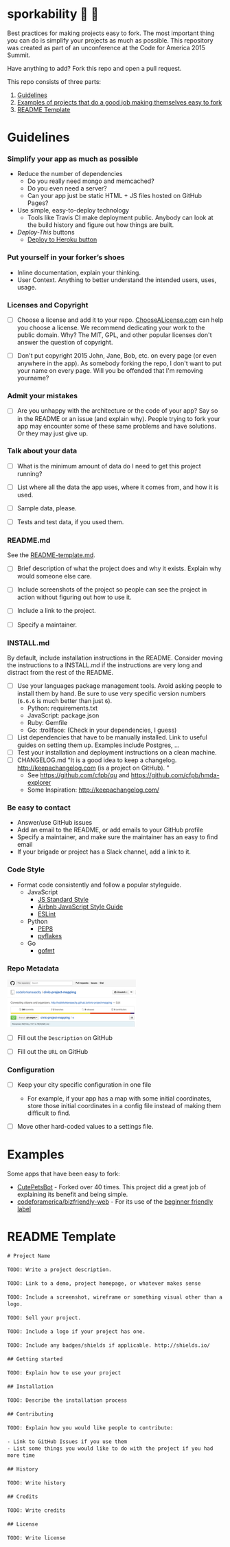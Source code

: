 # sporkability :fork_and_knife: :couplekiss:

Best practices for making projects easy to fork. The most important thing you can do is simplify your projects as much as possible. This repository was created as part of an unconference at the Code for America 2015 Summit.

Have anything to add? Fork this repo and open a pull request.

This repo consists of three parts:

1. [Guidelines](#Guidelines)
2. [Examples of projects that do a good job making themselves easy to fork](#Examples)
3. [README Template](#README-Template)

# Guidelines


### Simplify your app as much as possible

- Reduce the number of dependencies
    - Do you really need mongo and memcached?
    - Do you even need a server?
    - Can your app just be static HTML + JS files hosted on GitHub Pages?
- Use simple, easy-to-deploy technology
    - Tools like Travis CI make deployment public. Anybody can look at the build history and figure out how things are built.
- *Deploy-This* buttons
    - [Deploy to Heroku button](https://devcenter.heroku.com/articles/heroku-button)


### Put yourself in your forker’s shoes

- Inline documentation, explain your thinking.
- User Context. Anything to better understand the intended users, uses, usage.


### Licenses and Copyright

- [ ] Choose a license and add it to your repo. [ChooseALicense.com](http://choosealicense.com) can help you choose a license. We recommend dedicating your work to the public domain. Why? The MIT, GPL, and other popular licenses don't answer the question of copyright.
- [ ] Don't put copyright 2015 John, Jane, Bob, etc. on every page (or even anywhere in the app). As somebody forking the repo, I don't want to put your name on every page. Will you be offended that I'm removing yourname?


### Admit your mistakes

- [ ] Are you unhappy with the architecture or the code of your app? Say so in the README or an issue (and explain why). People trying to fork your app may encounter some of these same problems and have solutions. Or they may just give up.


### Talk about your data

- [ ] What is the minimum amount of data do I need to get this project running?
- [ ] List where all the data the app uses, where it comes from, and how it is used.  
- [ ] Sample data, please.
- [ ] Tests and test data, if you used them.


### README.md

See the [README-template.md](README-template.md).

- [ ] Brief description of what the project does and why it exists. Explain why would someone else care.
- [ ] Include screenshots of the project so people can see the project in action without figuring out how to use it.
- [ ] Include a link to the project.
- [ ] Specify a maintainer.


### INSTALL.md

By default, include installation instructions in the README. Consider moving the instructions to a INSTALL.md if the instructions are very long and distract from the rest of the README.

- [ ] Use your languages package management tools. Avoid asking people to install them by hand. Be sure to use very specific version numbers (`6.6.6` is much better than just `6`).
    - Python: requirements.txt
    - JavaScript: package.json
    - Ruby: Gemfile
    - Go: :trollface: (Check in your dependencies, I guess)
- [ ] List dependencies that have to be manually installed. Link to useful guides on setting them up. Examples include Postgres, ...
- [ ] Test your installation and deployment instructions on a clean machine.
- [ ] CHANGELOG.md
    "It is a good idea to keep a changelog. http://keepachangelog.com (is a project on GitHub). "
    - See https://github.com/cfpb/qu and https://github.com/cfpb/hmda-explorer
    - Some Inspiration: http://keepachangelog.com/


### Be easy to contact

- Answer/use GitHub issues
- Add an email to the README, or add emails to your GitHub profile
- Specify a maintainer, and make sure the maintainer has an easy to find email
- If your brigade or project has a Slack channel, add a link to it.


### Code Style

- Format code consistently and follow a popular styleguide.
    - JavaScript    
        - [JS Standard Style](https://github.com/feross/standard)
        - [Airbnb JavaScript Style Guide](https://github.com/airbnb/javascript)
        - [ESLint](http://eslint.org/)
    - Python
        - [PEP8](https://www.python.org/dev/peps/pep-0008/)
        - [pyflakes](https://pypi.python.org/pypi/pyflakes)
    - Go
        - [gofmt](https://golang.org/cmd/gofmt/)


### Repo Metadata

<img src="image/description-url.png" width="300">

- [ ] Fill out the `Description` on GitHub
- [ ] Fill out the `URL` on GitHub


### Configuration

- [ ] Keep your city specific configuration in one file
    - For example, if your app has a map with some initial coordinates, store those initial coordinates in a config file instead of making them difficult to find.
- [ ] Move other hard-coded values to a settings file.


# Examples

Some apps that have been easy to fork:

- [CutePetsBot](https://github.com/codeforamerica/CutePets) - Forked over 40 times. This project did a great job of explaining its benefit and being simple.
- [codeforamerica/bizfriendly-web](https://github.com/codeforamerica/bizfriendly-web/labels) - For its use of the [beginner friendly](https://github.com/codeforamerica/bizfriendly-web/issues?q=label%3A%22beginner+friendly%22+is%3Aclosed) [label](https://github.com/codeforamerica/bizfriendly-web/labels)


# README Template

```
# Project Name

TODO: Write a project description.

TODO: Link to a demo, project homepage, or whatever makes sense

TODO: Include a screenshot, wireframe or something visual other than a logo.

TODO: Sell your project.

TODO: Include a logo if your project has one.

TODO: Include any badges/shields if applicable. http://shields.io/

## Getting started

TODO: Explain how to use your project

## Installation

TODO: Describe the installation process

## Contributing

TODO: Explain how you would like people to contribute:

- Link to GitHub Issues if you use them
- List some things you would like to do with the project if you had more time

## History

TODO: Write history

## Credits

TODO: Write credits

## License

TODO: Write license
```
